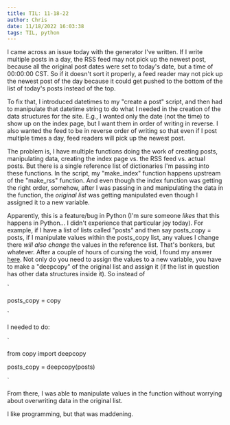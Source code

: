 ```yaml
---
title: TIL: 11-18-22
author: Chris
date: 11/18/2022 16:03:38 
tags: TIL, python
---
```


I came across an issue today with the generator I've written. If I write multiple posts in a day, the RSS feed may not pick up the newest post, because all the original post dates were set to today's date, but a time of 00:00:00 CST. So if it doesn't sort it properly, a feed reader may not pick up the newest post of the day because it could get pushed to the bottom of the list of today's posts instead of the top.

To fix that, I introduced datetimes to my "create a post" script, and then had to manipulate that datetime string to do what I needed in the creation of the data structures for the site. E.g., I wanted only the date (not the time) to show up on the index page, but I want them in order of writing in reverse. I also wanted the feed to be in reverse order of writing so that even if I post multiple times a day, feed readers will pick up the newest post.

The problem is, I have multiple functions doing the work of creating posts, manipulating data, creating the index page vs. the RSS feed vs. actual posts. But there is a single reference list of dictionaries I'm passing into these functions. In the script, my "make_index" function happens upstream of the "make_rss" function. And even though the index function was getting the right order, somehow, after I was passing in and manipulating the data in the function, the *original list* was getting manipulated even though I assigned it to a new variable.

Apparently, this is a feature/bug in Python (I'm sure someone *likes* that this happens in Python... I didn't experience that particular joy today). For example, if I have a list of lists called "posts" and then say posts_copy = posts, if I manipulate values within the posts_copy list, any values I change there *will also change* the values in the reference list. That's bonkers, but whatever. After a couple of hours of cursing the void, I found my answer [here](https://stackoverflow.com/questions/68712435/changes-made-in-python-list-showing-up-in-copy-of-original-list). Not only do you need to assign the values to a new variable, you have to make a "deepcopy" of the original list and assign it (if the list in question has other data structures inside it). So instead of

`

posts_copy = copy

`

I needed to do:

`

from copy import deepcopy

posts_copy = deepcopy(posts)

`

From there, I was able to manipulate values in the function without worrying about overwriting data in the original list.

I like programming, but that was maddening.